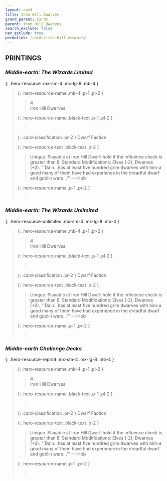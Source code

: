 ```yaml
---
layout: card
title: Iron Hill Dwarves
grand_parent: Cards
parent: Iron Hill Dwarves
search_exclude: false
nav_exclude: true
permalink: /cards/iron-hill-dwarves/
---
```


## PRINTINGS


### _Middle-earth: The Wizards Limited_

{: .hero-resource .mx-sm-4 .mx-lg-8 .mb-4 }
> {: .hero-resource-name .mb-4 .p-1 .pl-2 }
> > <div class="card-mp">4</div>
> > <div class="card-name">Iron Hill Dwarves</div>
>
> {: .hero-resource-name .black-text .p-1 .pl-2 }
> > &nbsp;
>
> {: .card-classification .pr-2 }
> Dwarf Faction
>
> {: .hero-resource-text .black-text .p-2 }
> > Unique. Playable at Iron Hill Dwarf-hold if the influence check is greater than 8.  Standard Modifications: Elves (-2), Dwarves (+2).  "'Dain...has at least five hundred grim dwarves with him-a good many of them have had experience in the dreadful dwarf and goblin wars...'" ---Hob 
> 
> {: .hero-resource-name .p-1 .pr-2 }
> > <div class="card-shield"></div>
> > <div class="card-corruption">&nbsp;</div>

### _Middle-earth: The Wizards Unlimited_

{: .hero-resource-unlimited .mx-sm-4 .mx-lg-8 .mb-4 }
> {: .hero-resource-name .mb-4 .p-1 .pl-2 }
> > <div class="card-mp">4</div>
> > <div class="card-name">Iron Hill Dwarves</div>
>
> {: .hero-resource-name .black-text .p-1 .pl-2 }
> > &nbsp;
>
> {: .card-classification .pr-2 }
> Dwarf Faction
>
> {: .hero-resource-text .black-text .p-2 }
> > Unique. Playable at Iron Hill Dwarf-hold if the influence check is greater than 8.  Standard Modifications: Elves (-2), Dwarves (+2).  "'Dain...has at least five hundred grim dwarves with him-a good many of them have had experience in the dreadful dwarf and goblin wars...'" ---Hob 
> 
> {: .hero-resource-name .p-1 .pr-2 }
> > <div class="card-shield"></div>
> > <div class="card-corruption">&nbsp;</div>

### _Middle-earth Challenge Decks_

{: .hero-resource-reprint .mx-sm-4 .mx-lg-8 .mb-4 }
> {: .hero-resource-name .mb-4 .p-1 .pl-2 }
> > <div class="card-mp">4</div>
> > <div class="card-name">Iron Hill Dwarves</div>
>
> {: .hero-resource-name .black-text .p-1 .pl-2 }
> > &nbsp;
>
> {: .card-classification .pr-2 }
> Dwarf Faction
>
> {: .hero-resource-text .black-text .p-2 }
> > Unique. Playable at Iron Hill Dwarf-hold if the influence check is greater than 8.  Standard Modifications: Elves (-2), Dwarves (+2).  "'Dain...has at least five hundred grim dwarves with him-a good many of them have had experience in the dreadful dwarf and goblin wars...'" ---Hob 
> 
> {: .hero-resource-name .p-1 .pr-2 }
> > <div class="card-shield"></div>
> > <div class="card-corruption">&nbsp;</div>
